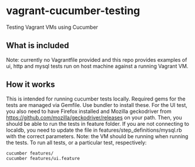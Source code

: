 # vagrant-cucumber-testing
Testing Vagrant VMs using Cucumber

## What is included
Note: currently no Vagrantfile provided and this repo provides examples of ui, http and mysql tests run on host machine against a running Vagrant VM.

## How it works
This is intended for running cucumber tests locally. Required gems for the tests are managed via Gemfile. Use bundler to install these. For the UI test, you also need to have Firefox installed and Mozilla geckodriver from https://github.com/mozilla/geckodriver/releases on your path. Then, you should be able to run the tests in feature folder. If you are not connecting to localdb, you need to update the file in features/step_definitions/mysql.rb with the correct parameters. Note: the VM should be running when running the tests. To run all tests, or a particular test, respectively: 
```
cucumber features/
cucumber features/ui.feature
```
